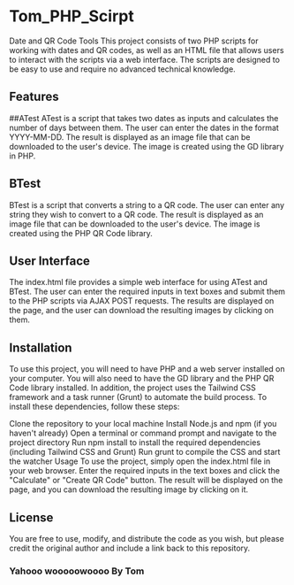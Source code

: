 # Tom_PHP_Scirpt
Date and QR Code Tools
This project consists of two PHP scripts for working with dates and QR codes, as well as an HTML file that allows users to interact with the scripts via a web interface. The scripts are designed to be easy to use and require no advanced technical knowledge.

## Features

##ATest
ATest is a script that takes two dates as inputs and calculates the number of days between them. The user can enter the dates in the format YYYY-MM-DD. The result is displayed as an image file that can be downloaded to the user's device. The image is created using the GD library in PHP.

## BTest
BTest is a script that converts a string to a QR code. The user can enter any string they wish to convert to a QR code. The result is displayed as an image file that can be downloaded to the user's device. The image is created using the PHP QR Code library.

## User Interface
The index.html file provides a simple web interface for using ATest and BTest. The user can enter the required inputs in text boxes and submit them to the PHP scripts via AJAX POST requests. The results are displayed on the page, and the user can download the resulting images by clicking on them.

## Installation
To use this project, you will need to have PHP and a web server installed on your computer. You will also need to have the GD library and the PHP QR Code library installed. In addition, the project uses the Tailwind CSS framework and a task runner (Grunt) to automate the build process. To install these dependencies, follow these steps:

Clone the repository to your local machine
Install Node.js and npm (if you haven't already)
Open a terminal or command prompt and navigate to the project directory
Run npm install to install the required dependencies (including Tailwind CSS and Grunt)
Run grunt to compile the CSS and start the watcher
Usage
To use the project, simply open the index.html file in your web browser. Enter the required inputs in the text boxes and click the "Calculate" or "Create QR Code" button. The result will be displayed on the page, and you can download the resulting image by clicking on it.

## License
You are free to use, modify, and distribute the code as you wish, but please credit the original author and include a link back to this repository.

### Yahooo wooooowoooo By Tom
